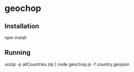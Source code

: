 # geochop

## Installation 

npm install 


## Running 

unzip -p allCountries.zip | node geochop.js -f country.geojson 




